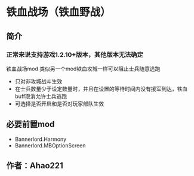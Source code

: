 # 铁血战场（铁血野战）

## 简介
### 正常来说支持游戏1.2.10+版本，其他版本无法确定

铁血战场mod 类似另一个mod铁血攻城一样可以阻止士兵随意逃跑
- 只对非攻城战斗生效
- 在士兵数量少于设定数量时，并且在设置的等待时间内没有援军到达，铁血buff取消允许士兵逃跑
- 可选择是否开启和是否对玩家部队生效

## 必要前置mod
- Bannerlord.Harmony
- Bannerlord.MBOptionScreen


## 作者：Ahao221


